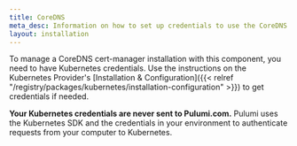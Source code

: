 ```yaml
---
title: CoreDNS
meta_desc: Information on how to set up credentials to use the CoreDNS component.
layout: installation
---
```


To manage a CoreDNS cert-manager installation with this component, you need to have Kubernetes credentials. Use the instructions on the Kubernetes Provider's [Installation & Configuration]({{< relref "/registry/packages/kubernetes/installation-configuration" >}}) to get credentials if needed.

**Your Kubernetes credentials are never sent to Pulumi.com.** Pulumi uses the Kubernetes SDK and the credentials in your environment to authenticate requests from your computer to Kubernetes.
